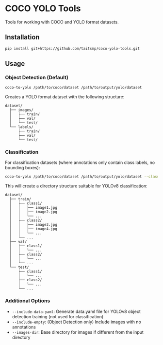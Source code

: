 # COCO YOLO Tools

Tools for working with COCO and YOLO format datasets.

## Installation

```bash
pip install git+https://github.com/taitsmp/coco-yolo-tools.git
```

## Usage

### Object Detection (Default)

```bash
coco-to-yolo /path/to/coco/dataset /path/to/output/yolo/dataset
```

Creates a YOLO format dataset with the following structure:
```
dataset/
  ├── images/
  │   ├── train/
  │   ├── val/
  │   └── test/
  └── labels/
      ├── train/
      ├── val/
      └── test/
```

### Classification

For classification datasets (where annotations only contain class labels, no bounding boxes):

```bash
coco-to-yolo /path/to/coco/dataset /path/to/output/yolo/dataset --classification
```

This will create a directory structure suitable for YOLOv8 classification:
```
dataset/
  ├── train/
  │   ├── class1/
  │   │   ├── image1.jpg
  │   │   ├── image2.jpg
  │   │   └── ...
  │   ├── class2/
  │   │   ├── image3.jpg
  │   │   ├── image4.jpg
  │   │   └── ...
  │   └── ...
  ├── val/
  │   ├── class1/
  │   │   └── ...
  │   ├── class2/
  │   │   └── ...
  │   └── ...
  └── test/
      ├── class1/
      │   └── ...
      ├── class2/
      │   └── ...
      └── ...
```

### Additional Options

- `--include-data-yaml`: Generate data.yaml file for YOLOv8 object detection training (not used for classification)
- `--include-empty`: (Object Detection only) Include images with no annotations
- `--images-dir`: Base directory for images if different from the input directory
